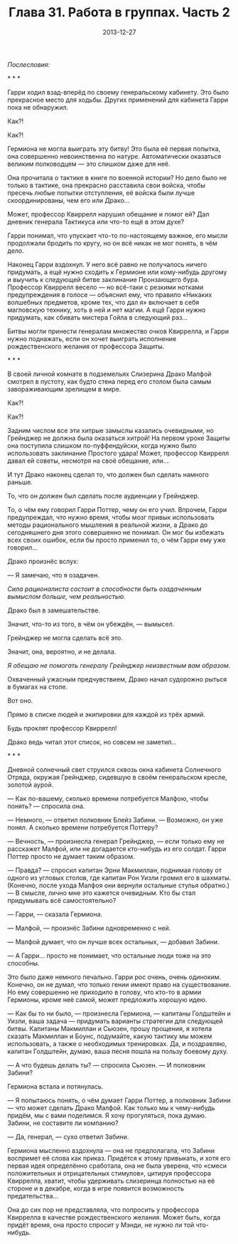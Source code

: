 ﻿---
title: "Глава 31. Работа в группах. Часть 2"
description: "Глава 31. Работа в группах. Часть 2"
categories: "глава"
layout: "chapters"
weight: "31"
date: "2013-12-27"
lastmod: "2018-12-12"
---

*Послесловия:*

\* \* \*

Гарри ходил взад-вперёд по своему генеральскому кабинету. Это было прекрасное место для ходьбы. Других применений для кабинета Гарри пока не обнаружил.

Как?!

Как?!

Гермиона не могла выиграть эту битву! Это была её первая попытка, она совершенно невоинственна по натуре. Автоматически оказаться великим полководцем — это слишком даже для неё.

Она прочитала о тактике в книге по военной истории? Но дело было не только в тактике, она прекрасно расставила свои войска, чтобы пресечь любые попытки отступления, её войска были лучше скоординированы, чем его или Драко...

Может, профессор Квиррелл нарушил обещание и помог ей? Дал дневник генерала Тактикуса или что-то ещё в этом духе?

Гарри понимал, что упускает что-то по-настоящему важное, его мысли продолжали бродить по кругу, но он всё никак не мог понять, в чём дело.

Наконец Гарри вздохнул. У него всё равно не получалось ничего придумать, а ещё нужно сходить к Гермионе или кому-нибудь другому и выучить к следующей битве заклинание Пронзающего бура. Профессор Квиррелл весело — но всё-таки с резкими нотками предупреждения в голосе — объяснил ему, что правило «Никаких волшебных предметов, кроме тех, что дал я» включает в себя магловскую технику, хоть в ней и нет магии. А ещё Гарри нужно придумать, как сбивать мистера Гойла в следующий раз...

Битвы могли принести генералам множество очков Квиррелла, и Гарри нужно поднажать, если он хочет выиграть исполнение рождественского желания от профессора Защиты.

\* \* \*

В своей личной комнате в подземельях Слизерина Драко Малфой смотрел в пустоту, как будто стена перед его столом была самым завораживающим зрелищем в мире.

Как?!

Как?!

Задним числом все эти хитрые замыслы казались очевидными, но Грейнджер не должна была оказаться хитрой! На первом уроке Защиты она поступила слишком по-пуффендуйски, когда нужно было использовать заклинание Простого удара! Может, профессор Квиррелл давал ей советы, несмотря на своё обещание, или...

И тут Драко наконец сделал то, что должен был сделать намного раньше.

То, что он должен был сделать после аудиенции у Грейнджер.

То, о чём ему говорил Гарри Поттер, чему он его учил. Впрочем, Гарри предупреждал, что нужно время, чтобы мозг привык использовать методы рационального мышления в реальной жизни, а Драко до сегодняшнего дня этого совершенно не понимал. Он мог бы избежать всех своих ошибок, если бы просто применил то, о чём Гарри ему уже говорил...

Драко произнёс вслух:

— Я замечаю, что я озадачен.

*Сила рационалиста состоит в способности быть озадаченным вымыслом больше, чем реальностью.*

Драко был в замешательстве.

Значит, что-то из того, в чём он убеждён, — вымысел.

Грейнджер не могла сделать всё это.

Значит, она, вероятно, и не делала.

*Я обещаю не помогать генералу Грейнджер неизвестным вам образом.*

Охваченный ужасным предчувствием, Драко начал судорожно рыться в бумагах на столе.

Вот оно.

Прямо в списке людей и экипировки для каждой из трёх армий.

Будь проклят профессор Квиррелл!

Драко ведь читал этот список, но совсем не заметил...

\* \* \*

Дневной солнечный свет струился сквозь окна кабинета Солнечного Отряда, окружая Грейнджер, сидевшую в своём генеральском кресле, золотой аурой.

— Как по-вашему, сколько времени потребуется Малфою, чтобы понять? — спросила она.

— Немного, — ответил полковник Блейз Забини. — Возможно, он уже понял. А сколько времени потребуется Поттеру?

— Вечность, — произнесла генерал Грейнджер, — если только ему не расскажет Малфой, или не догадается кто-нибудь из его солдат. Гарри Поттер просто не думает таким образом.

— Правда? — спросил капитан Эрни Макмиллан, поднимая голову от одного из угловых столов, где капитан Рон Уизли громил его в шахматы. (Конечно, после ухода Малфоя они вернули остальные стулья обратно.) — В смысле, лично мне это кажется очевидным. Кто бы стал придумывать всё самостоятельно?

— Гарри, — сказала Гермиона.

— Малфой, — произнёс Забини одновременно с ней.

— Малфой думает, что он лучше всех остальных, — добавил Забини.

— А Гарри… просто не понимает, что остальные люди тоже на это способны.

Это было даже немного печально. Гарри рос очень, очень одиноким. Конечно, он не думал, что только гении имеют право на существование. Но ему совершенно не приходило в голову, что кто-то в армии Гермионы, кроме неё самой, может предложить хорошую идею.

— Как бы то ни было, — произнесла Гермиона, — капитаны Голдштейн и Уизли, ваша задача — придумать варианты стратегии для следующей битвы. Капитаны Макмиллан и Сьюзен, прошу прощения, я хотела сказать Макмиллан и Боунс, подумайте, какую тактику мы можем использовать, а также о необходимых тренировках. Да, и поздравляю, капитан Голдштейн, думаю, ваша песня пошла на пользу боевому духу.

— А что будешь делать ты? — спросила Сьюзен. — И полковник Забини?

Гермиона встала и потянулась.

— Я попытаюсь понять, о чём думает Гарри Поттер, а полковник Забини — что может сделать Драко Малфой. Как только мы к чему-нибудь придём, мы с вами поделимся. Я хочу прогуляться, пока думаю. Забини, не составите ли компанию?

— Да, генерал, — сухо ответил Забини.

Гермиона мысленно вздохнула — она не предполагала, что Забини воспримет её слова как приказ. Придётся к этому привыкать, и хотя его первая идея определённо сработала, она не была уверена, что «смеси положительных и отрицательных стимулов», цитируя профессора Квиррелла, хватит, чтобы удерживать слизеринца полностью на её стороне и в декабре, когда в игре появится возможность предательства...

Она до сих пор не представляла, что попросить у профессора Квиррелла в качестве рождественского желания. Может быть, когда придёт время, она просто спросит у Мэнди, не нужно ли той что-нибудь.

